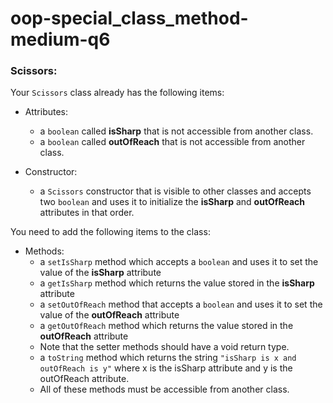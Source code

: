 # oop-special_class_method-medium-q6

### Scissors:

Your `Scissors` class already has the following items:

- Attributes:
    - a `boolean` called **isSharp** that is not accessible from another class.
    - a `boolean` called **outOfReach** that is not accessible from another class.

- Constructor:
    - a `Scissors` constructor that is visible to other classes and accepts two `boolean` and uses it to initialize the
      **isSharp** and **outOfReach** attributes in that order.

You need to add the following items to the class:

- Methods:
    - a `setIsSharp` method which accepts a `boolean` and uses it to set the value of the **isSharp** attribute
    - a `getIsSharp` method which returns the value stored in the **isSharp** attribute
    - a `setOutOfReach` method that accepts a `boolean` and uses it to set the value of the **outOfReach** attribute
    - a `getOutOfReach` method which returns the value stored in the **outOfReach** attribute
    - Note that the setter methods should have a void return type.
    - a `toString` method which returns the string `"isSharp is x and outOfReach is y"` where x is the isSharp attribute and y is the outOfReach attribute.
    - All of these methods must be accessible from another class.
